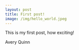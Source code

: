 ```yaml
---
layout: post
title: First post!
image: /img/hello_world.jpeg
---
```


This is my first post, how exciting!

Avery Quinn
